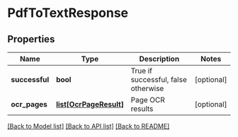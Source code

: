 # PdfToTextResponse

## Properties
Name | Type | Description | Notes
------------ | ------------- | ------------- | -------------
**successful** | **bool** | True if successful, false otherwise | [optional] 
**ocr_pages** | [**list[OcrPageResult]**](OcrPageResult.md) | Page OCR results | [optional] 

[[Back to Model list]](../README.md#documentation-for-models) [[Back to API list]](../README.md#documentation-for-api-endpoints) [[Back to README]](../README.md)


